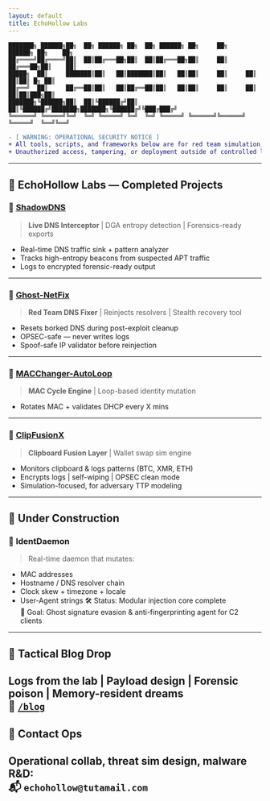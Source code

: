 ```yaml
---
layout: default
title: EchoHollow Labs
---
```

```
███████╗ ██████╗██╗  ██╗ ██████╗ ██╗  ██╗ ██████╗ ██╗     ██╗      ██████╗ ██╗    ██╗
██╔════╝██╔════╝██║  ██║██╔═══██╗██║  ██║██╔═══██╗██║     ██║     ██╔═══██╗██║    ██║
█████╗  ██║     ███████║██║   ██║███████║██║   ██║██║     ██║     ██║   ██║██║ █╗ ██║
██╔══╝  ██║     ██╔══██║██║   ██║██╔══██║██║   ██║██║     ██║     ██║   ██║██║███╗██║
███████╗╚██████╗██║  ██║╚██████╔╝██║  ██║╚██████╔╝███████╗███████╗╚██████╔╝╚███╔███╔╝
╚══════╝ ╚═════╝╚═╝  ╚═╝ ╚═════╝ ╚═╝  ╚═╝ ╚═════╝ ╚══════╝╚══════╝ ╚═════╝  ╚══╝╚══╝ 
```
```diff
- [ WARNING: OPERATIONAL SECURITY NOTICE ]
+ All tools, scripts, and frameworks below are for red team simulation, threat analysis, and cybersecurity research only.
+ Unauthorized access, tampering, or deployment outside of controlled labs is illegal and strictly forbidden.
```
---
## 🔧 EchoHollow Labs — Completed Projects
### 🔹 [ShadowDNS](https://github.com/echohollow/ShadowDNS)
> **Live DNS Interceptor** | DGA entropy detection | Forensics-ready exports
- Real-time DNS traffic sink + pattern analyzer
- Tracks high-entropy beacons from suspected APT traffic
- Logs to encrypted forensic-ready output
---
### 🔹 [Ghost-NetFix](https://github.com/echohollow/Ghost-NetFix)
> **Red Team DNS Fixer** | Reinjects resolvers | Stealth recovery tool
- Resets borked DNS during post-exploit cleanup
- OPSEC-safe — never writes logs
- Spoof-safe IP validator before reinjection
---
### 🔹 [MACChanger-AutoLoop](https://github.com/echohollow/macchanger-autoloop)
> **MAC Cycle Engine** | Loop-based identity mutation
- Rotates MAC + validates DHCP every X mins
---
### 🔹 [ClipFusionX](https://github.com/echohollow/ClipFusionX)
> **Clipboard Fusion Layer** | Wallet swap sim engine
- Monitors clipboard & logs patterns (BTC, XMR, ETH)
- Encrypts logs | self-wiping | OPSEC clean mode
- Simulation-focused, for adversary TTP modeling
---
## 🧪 Under Construction
### 🪪 **IdentDaemon**
> Real-time daemon that mutates:
- MAC addresses
- Hostname / DNS resolver chain
- Clock skew + timezone + locale
- User-Agent strings
🛠️ Status: Modular injection core complete  
🎯 Goal: Ghost signature evasion & anti-fingerprinting agent for C2 clients
---
## 🧠 Tactical Blog Drop
Logs from the lab | Payload design | Forensic poison | Memory-resident dreams  
🔗 [`/blog`](https://echohollow.github.io/blog)
---
## 🧬 Contact Ops
Operational collab, threat sim design, malware R&D:  
📬 `echohollow@tutamail.com`
---
